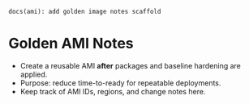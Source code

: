 `docs(ami): add golden image notes scaffold`

# Golden AMI Notes
- Create a reusable AMI **after** packages and baseline hardening are applied.
- Purpose: reduce time-to-ready for repeatable deployments.
- Keep track of AMI IDs, regions, and change notes here.
